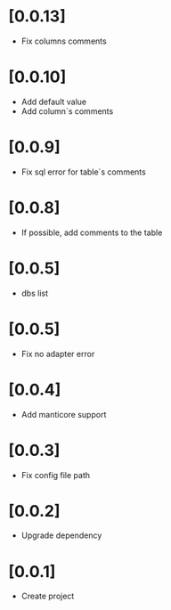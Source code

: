 # [0.0.13]

* Fix columns comments

# [0.0.10]

* Add default value
* Add column`s comments

# [0.0.9]

* Fix sql error for table`s comments

# [0.0.8]

* If possible, add comments to the table

# [0.0.5]

* dbs list

# [0.0.5]

* Fix no adapter error

# [0.0.4]

* Add manticore support

# [0.0.3]

* Fix config file path

# [0.0.2]

* Upgrade dependency

# [0.0.1]

* Create project